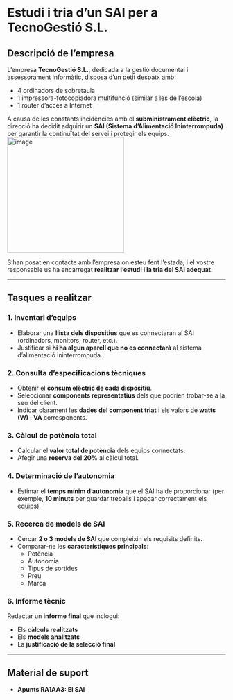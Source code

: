 # Estudi i tria d’un SAI per a TecnoGestió S.L.

## Descripció de l’empresa
L’empresa **TecnoGestió S.L.**, dedicada a la gestió documental i assessorament informàtic, disposa d’un petit despatx amb:

- 4 ordinadors de sobretaula  
- 1 impressora-fotocopiadora multifunció (similar a les de l’escola)  
- 1 router d’accés a Internet  

A causa de les constants incidències amb el **subministrament elèctric**, la direcció ha decidit adquirir un **SAI (Sistema d’Alimentació Ininterrompuda)** per garantir la continuïtat del servei i protegir els equips.
<img width="269" height="266" alt="image" src="https://github.com/user-attachments/assets/dae58d4c-5910-4d37-a018-637d08edc808" />

S’han posat en contacte amb l’empresa on esteu fent l’estada, i el vostre responsable us ha encarregat **realitzar l’estudi i la tria del SAI adequat.**

---

## Tasques a realitzar

### 1. Inventari d’equips
- Elaborar una **llista dels dispositius** que es connectaran al SAI (ordinadors, monitors, router, etc.).  
- Justificar si **hi ha algun aparell que no es connectarà** al sistema d’alimentació ininterrompuda.

### 2. Consulta d’especificacions tècniques
- Obtenir el **consum elèctric de cada dispositiu**.  
- Seleccionar **components representatius** dels que podrien trobar-se a la seu del client.  
- Indicar clarament les **dades del component triat** i els valors de **watts (W)** i **VA** corresponents.

### 3. Càlcul de potència total
- Calcular el **valor total de potència** dels equips connectats.  
- Afegir una **reserva del 20%** al càlcul total.

### 4. Determinació de l’autonomia
- Estimar el **temps mínim d’autonomia** que el SAI ha de proporcionar (per exemple, **10 minuts** per guardar treballs i apagar correctament els equips).

### 5. Recerca de models de SAI
- Cercar **2 o 3 models de SAI** que compleixin els requisits definits.  
- Comparar-ne les **característiques principals**:
  - Potència  
  - Autonomia  
  - Tipus de sortides  
  - Preu  
  - Marca  

### 6. Informe tècnic
Redactar un **informe final** que inclogui:
- Els **càlculs realitzats**  
- Els **models analitzats**  
- La **justificació de la selecció final**

---

## Material de suport
- **Apunts RA1AA3: El SAI**

